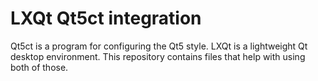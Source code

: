 # LXQt Qt5ct integration
Qt5ct is a program for configuring the Qt5 style.
LXQt is a lightweight Qt desktop environment.
This repository contains files that help with using both of those.
